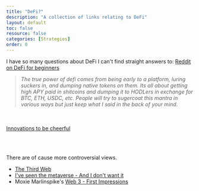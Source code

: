 ```yaml
---
title: "DeFi?"
description: "A collection of links relating to DeFi"
layout: default
toc: false
resource: false
categories: [Strategies]
order: 0
---
```


I have so many questions about DeFi I can't find straight answers to: [Reddit on DeFi for beginners](https://www.reddit.com/r/defi/comments/so1ns8/i_have_so_many_questions_about_defi_i_cant_find)

> _The true power of defi comes from being early to a platform, luring suckers in, and dumping native tokens on them. Its all about getting high APY paid in 
> shitcoins and dumping it to HODLers in exchange for BTC, ETH, USDC, etc.
> People will try to sugercoat this mantra in various ways but just keep what I said in the back of your mind._

<br><br>
[Innovations to be cheerful](https://twitter.com/CroissantEth/status/1430293254684151808?s=20)

<br><br>

There are of cause more controversial views.

- [The Third Web](https://tante.cc/2021/12/17/the-third-web/)
- [I've seen the metaverse - And I don't want it](https://www.theguardian.com/games/2022/jan/25/ive-seen-the-metaverse-and-i-dont-want-it)
- Moxie Marlinspike's [Web 3 - First Impressions](https://moxie.org/2022/01/07/web3-first-impressions.html)
